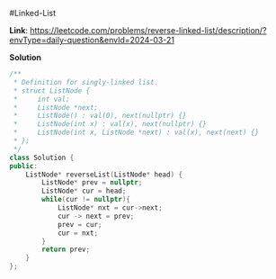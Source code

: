 #Linked-List 

**Link**: https://leetcode.com/problems/reverse-linked-list/description/?envType=daily-question&envId=2024-03-21

**Solution**
```C++
/**
 * Definition for singly-linked list.
 * struct ListNode {
 *     int val;
 *     ListNode *next;
 *     ListNode() : val(0), next(nullptr) {}
 *     ListNode(int x) : val(x), next(nullptr) {}
 *     ListNode(int x, ListNode *next) : val(x), next(next) {}
 * };
 */
class Solution {
public:
    ListNode* reverseList(ListNode* head) {
        ListNode* prev = nullptr;
        ListNode* cur = head;
        while(cur != nullptr){
            ListNode* nxt = cur->next;
            cur -> next = prev;
            prev = cur;
            cur = nxt;
        }
        return prev;
    }
};
```
